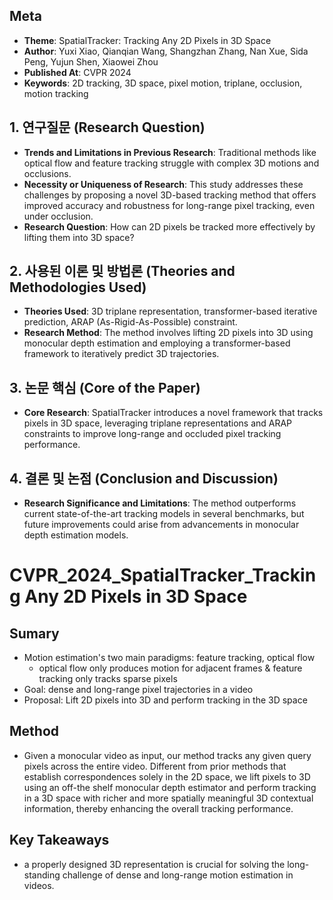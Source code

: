 ## Meta
- **Theme**: SpatialTracker: Tracking Any 2D Pixels in 3D Space
- **Author**: Yuxi Xiao, Qianqian Wang, Shangzhan Zhang, Nan Xue, Sida Peng, Yujun Shen, Xiaowei Zhou
- **Published At**: CVPR 2024
- **Keywords**: 2D tracking, 3D space, pixel motion, triplane, occlusion, motion tracking

## 1. 연구질문 (Research Question)
- **Trends and Limitations in Previous Research**: Traditional methods like optical flow and feature tracking struggle with complex 3D motions and occlusions.
- **Necessity or Uniqueness of Research**: This study addresses these challenges by proposing a novel 3D-based tracking method that offers improved accuracy and robustness for long-range pixel tracking, even under occlusion.
- **Research Question**: How can 2D pixels be tracked more effectively by lifting them into 3D space?

## 2. 사용된 이론 및 방법론 (Theories and Methodologies Used)
- **Theories Used**: 3D triplane representation, transformer-based iterative prediction, ARAP (As-Rigid-As-Possible) constraint.
- **Research Method**: The method involves lifting 2D pixels into 3D using monocular depth estimation and employing a transformer-based framework to iteratively predict 3D trajectories.

## 3. 논문 핵심 (Core of the Paper)
- **Core Research**: SpatialTracker introduces a novel framework that tracks pixels in 3D space, leveraging triplane representations and ARAP constraints to improve long-range and occluded pixel tracking performance.

## 4. 결론 및 논점 (Conclusion and Discussion)
- **Research Significance and Limitations**: The method outperforms current state-of-the-art tracking models in several benchmarks, but future improvements could arise from advancements in monocular depth estimation models.






# CVPR_2024_SpatialTracker_Tracking Any 2D Pixels in 3D Space

## Sumary
- Motion estimation's two main paradigms: feature tracking, optical flow
  - optical flow only produces motion for adjacent frames & feature tracking only tracks sparse pixels
- Goal: dense and long-range pixel trajectories in a video
- Proposal: Lift 2D pixels into 3D and perform tracking in the 3D space


## Method
- Given a monocular video as input, our method tracks any given query pixels across the entire video. Different from prior methods that establish correspondences solely
 in the 2D space, we lift pixels to 3D using an off-the shelf monocular depth estimator and perform tracking in a 3D space with richer and more spatially meaningful
 3D contextual information, thereby enhancing the overall tracking performance.

## Key Takeaways
-  a properly designed 3D representation is crucial for solving the long-standing challenge of dense and long-range motion estimation in videos.
